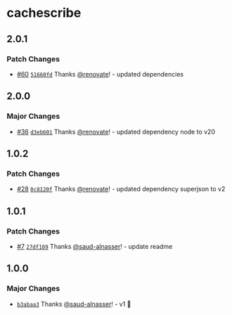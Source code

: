 # cachescribe

## 2.0.1

### Patch Changes

- [#60](https://github.com/saud-alnasser/cachescribe/pull/60) [`51660fd`](https://github.com/saud-alnasser/cachescribe/commit/51660fd0229cf8a3601e830318659fefc4da9fb1) Thanks [@renovate](https://github.com/apps/renovate)! - updated dependencies

## 2.0.0

### Major Changes

- [#36](https://github.com/saud-alnasser/cachescribe/pull/36) [`d3eb601`](https://github.com/saud-alnasser/cachescribe/commit/d3eb6014494576da0e213facc8a572c78b83aba8) Thanks [@renovate](https://github.com/apps/renovate)! - updated dependency node to v20

## 1.0.2

### Patch Changes

- [#28](https://github.com/saud-alnasser/cachescribe/pull/28) [`0c8120f`](https://github.com/saud-alnasser/cachescribe/commit/0c8120f582568353ba0c972805d8b5695a824120) Thanks [@renovate](https://github.com/apps/renovate)! - updated dependency superjson to v2

## 1.0.1

### Patch Changes

- [#7](https://github.com/saud-alnasser/cachescribe/pull/7) [`27df109`](https://github.com/saud-alnasser/cachescribe/commit/27df109966ad840748c7b445e86cde6b29d73f42) Thanks [@saud-alnasser](https://github.com/saud-alnasser)! - update readme

## 1.0.0

### Major Changes

- [`b3abaa3`](https://github.com/saud-alnasser/cachescribe/commit/b3abaa3428561e19c14aadb925cf0f8019d36279) Thanks [@saud-alnasser](https://github.com/saud-alnasser)! - v1 🎉
